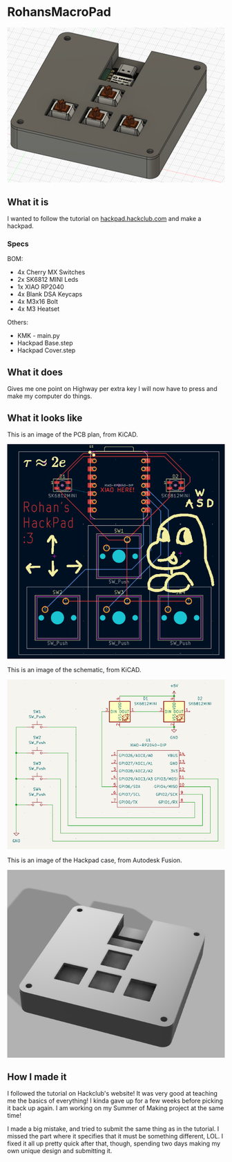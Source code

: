 # RohansMacroPad

![Render](readme_images/full_render.png)

## What it is
I wanted to follow the tutorial on [hackpad.hackclub.com](hackpad.hackclub.com) and make a hackpad.

### Specs
BOM:
- 4x Cherry MX Switches
- 2x SK6812 MINI Leds
- 1x XIAO RP2040
- 4x Blank DSA Keycaps
- 4x M3x16 Bolt
- 4x M3 Heatset

Others:
- KMK - main.py
- Hackpad Base.step
- Hackpad Cover.step

## What it does
Gives me one point on Highway per extra key I will now have to press and make my computer do things.

## What it looks like
This is an image of the PCB plan, from KiCAD.

![PCB](readme_images/pcb.png)

This is an image of the schematic, from KiCAD.

![Schematic](readme_images/schematic.png)

This is an image of the Hackpad case, from Autodesk Fusion.

![Hackpad Case](readme_images/hackpad_render.png)

## How I made it
I followed the tutorial on Hackclub's website! It was very good at teaching me the basics of everything!
I kinda gave up for a few weeks before picking it back up again. I am working on my Summer of Making project at the same time!

I made a big mistake, and tried to submit the same thing as in the tutorial. I missed the part where it specifies that it must be something different, LOL.
I fixed it all up pretty quick after that, though, spending two days making my own unique design and submitting it.
